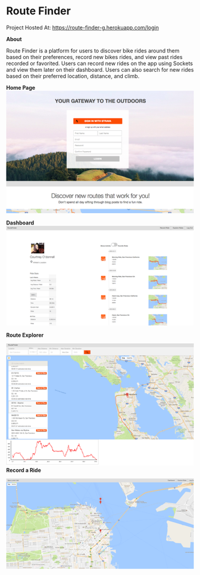 # Route Finder
Project Hosted At: https://route-finder-g.herokuapp.com/login

**About**

Route Finder is a platform for users to discover bike rides around them based on their preferences, record new bikes rides, and view past rides recorded or favorited. Users can record new rides on the app using Sockets and view them later on their dashboard. Users can also search for new rides based on their preferred location, distance, and climb.

 **Home Page**
 ![Home Page](https://github.com/courtneyod/q2-route-finder/blob/master/public/images/readmeimages/homepage.png)

 **Dashboard**
 ![Dashboard](https://github.com/courtneyod/q2-route-finder/blob/master/public/images/readmeimages/dashboard.png)


 **Route Explorer**

![Map](https://github.com/courtneyod/q2-route-finder/blob/master/public/images/readmeimages/explore.png)
 **Record a Ride**

![Map](https://github.com/courtneyod/q2-route-finder/blob/master/public/images/readmeimages/record.png)
